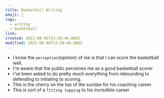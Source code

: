 ```yaml
---
title: Basketball Writing
emoji: 🏀
tags:
  - writing
  - basketball
link:
created: 2021-08-06T13:28:46.000Z
modified: 2021-08-06T13:28:46.000Z
---
```


- I know the `perception`(opinion) of me is that I can score the basketball well.
- I'm aware that the public perceives me as a good basketball scorer.
- i've been asked to do pretty much everything from rebounding to defending to initiating to scoring.
- This is the cherry on the top of the sundae for his coaching career
- This is sort of a `fitting topping` to his incredible career
